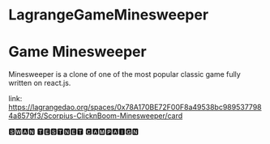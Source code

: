# LagrangeGameMinesweeper
# Game Minesweeper

Minesweeper is a clone of one of the most popular classic game fully written on react.js.

link:
https://lagrangedao.org/spaces/0x78A170BE72F00F8a49538bc9895377984a8579f3/Scorpius-ClicknBoom-Minesweeper/card

🆂🆆🅰🅽 🆃🅴🆂🆃🅽🅴🆃 🅲🅰🅼🅿🅰🅸🅶🅽
